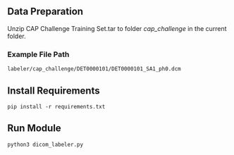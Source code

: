 ## Data Preparation
Unzip CAP Challenge Training Set.tar to folder *cap_challenge* in the current folder.

### Example File Path
```
labeler/cap_challenge/DET0000101/DET0000101_SA1_ph0.dcm 
```

## Install Requirements
```
pip install -r requirements.txt
```

## Run Module
```
python3 dicom_labeler.py
```
